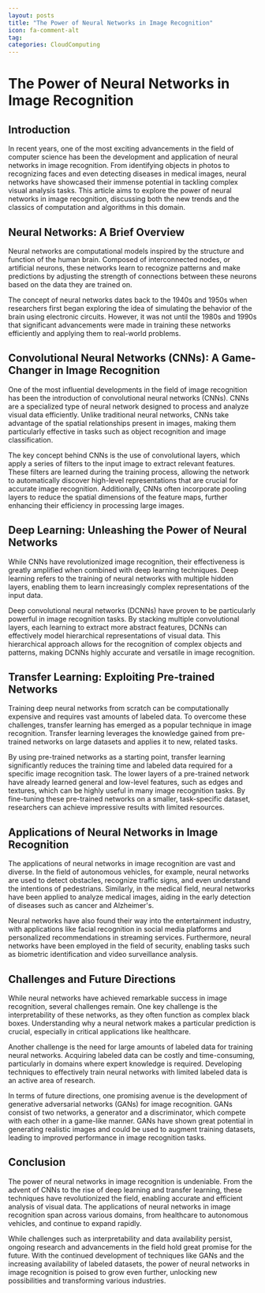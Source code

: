 ```yaml
---
layout: posts
title: "The Power of Neural Networks in Image Recognition"
icon: fa-comment-alt
tag:      
categories: CloudComputing
---
```



# The Power of Neural Networks in Image Recognition

## Introduction

In recent years, one of the most exciting advancements in the field of computer science has been the development and application of neural networks in image recognition. From identifying objects in photos to recognizing faces and even detecting diseases in medical images, neural networks have showcased their immense potential in tackling complex visual analysis tasks. This article aims to explore the power of neural networks in image recognition, discussing both the new trends and the classics of computation and algorithms in this domain.

## Neural Networks: A Brief Overview

Neural networks are computational models inspired by the structure and function of the human brain. Composed of interconnected nodes, or artificial neurons, these networks learn to recognize patterns and make predictions by adjusting the strength of connections between these neurons based on the data they are trained on.

The concept of neural networks dates back to the 1940s and 1950s when researchers first began exploring the idea of simulating the behavior of the brain using electronic circuits. However, it was not until the 1980s and 1990s that significant advancements were made in training these networks efficiently and applying them to real-world problems.

## Convolutional Neural Networks (CNNs): A Game-Changer in Image Recognition

One of the most influential developments in the field of image recognition has been the introduction of convolutional neural networks (CNNs). CNNs are a specialized type of neural network designed to process and analyze visual data efficiently. Unlike traditional neural networks, CNNs take advantage of the spatial relationships present in images, making them particularly effective in tasks such as object recognition and image classification.

The key concept behind CNNs is the use of convolutional layers, which apply a series of filters to the input image to extract relevant features. These filters are learned during the training process, allowing the network to automatically discover high-level representations that are crucial for accurate image recognition. Additionally, CNNs often incorporate pooling layers to reduce the spatial dimensions of the feature maps, further enhancing their efficiency in processing large images.

## Deep Learning: Unleashing the Power of Neural Networks

While CNNs have revolutionized image recognition, their effectiveness is greatly amplified when combined with deep learning techniques. Deep learning refers to the training of neural networks with multiple hidden layers, enabling them to learn increasingly complex representations of the input data.

Deep convolutional neural networks (DCNNs) have proven to be particularly powerful in image recognition tasks. By stacking multiple convolutional layers, each learning to extract more abstract features, DCNNs can effectively model hierarchical representations of visual data. This hierarchical approach allows for the recognition of complex objects and patterns, making DCNNs highly accurate and versatile in image recognition.

## Transfer Learning: Exploiting Pre-trained Networks

Training deep neural networks from scratch can be computationally expensive and requires vast amounts of labeled data. To overcome these challenges, transfer learning has emerged as a popular technique in image recognition. Transfer learning leverages the knowledge gained from pre-trained networks on large datasets and applies it to new, related tasks.

By using pre-trained networks as a starting point, transfer learning significantly reduces the training time and labeled data required for a specific image recognition task. The lower layers of a pre-trained network have already learned general and low-level features, such as edges and textures, which can be highly useful in many image recognition tasks. By fine-tuning these pre-trained networks on a smaller, task-specific dataset, researchers can achieve impressive results with limited resources.

## Applications of Neural Networks in Image Recognition

The applications of neural networks in image recognition are vast and diverse. In the field of autonomous vehicles, for example, neural networks are used to detect obstacles, recognize traffic signs, and even understand the intentions of pedestrians. Similarly, in the medical field, neural networks have been applied to analyze medical images, aiding in the early detection of diseases such as cancer and Alzheimer's.

Neural networks have also found their way into the entertainment industry, with applications like facial recognition in social media platforms and personalized recommendations in streaming services. Furthermore, neural networks have been employed in the field of security, enabling tasks such as biometric identification and video surveillance analysis.

## Challenges and Future Directions

While neural networks have achieved remarkable success in image recognition, several challenges remain. One key challenge is the interpretability of these networks, as they often function as complex black boxes. Understanding why a neural network makes a particular prediction is crucial, especially in critical applications like healthcare.

Another challenge is the need for large amounts of labeled data for training neural networks. Acquiring labeled data can be costly and time-consuming, particularly in domains where expert knowledge is required. Developing techniques to effectively train neural networks with limited labeled data is an active area of research.

In terms of future directions, one promising avenue is the development of generative adversarial networks (GANs) for image recognition. GANs consist of two networks, a generator and a discriminator, which compete with each other in a game-like manner. GANs have shown great potential in generating realistic images and could be used to augment training datasets, leading to improved performance in image recognition tasks.

## Conclusion

The power of neural networks in image recognition is undeniable. From the advent of CNNs to the rise of deep learning and transfer learning, these techniques have revolutionized the field, enabling accurate and efficient analysis of visual data. The applications of neural networks in image recognition span across various domains, from healthcare to autonomous vehicles, and continue to expand rapidly.

While challenges such as interpretability and data availability persist, ongoing research and advancements in the field hold great promise for the future. With the continued development of techniques like GANs and the increasing availability of labeled datasets, the power of neural networks in image recognition is poised to grow even further, unlocking new possibilities and transforming various industries.